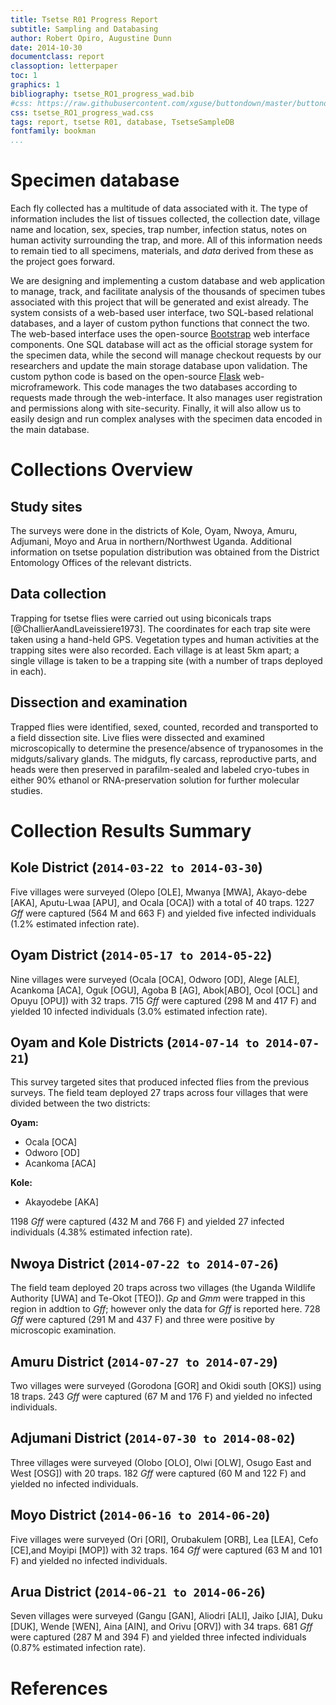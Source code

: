 ```yaml
---
title: Tsetse R01 Progress Report
subtitle: Sampling and Databasing
author: Robert Opiro, Augustine Dunn
date: 2014-10-30
documentclass: report
classoption: letterpaper
toc: 1
graphics: 1
bibliography: tsetse_RO1_progress_wad.bib
#css: https://raw.githubusercontent.com/xguse/buttondown/master/buttondown.css
css: tsetse_RO1_progress_wad.css
tags: report, tsetse R01, database, TsetseSampleDB
fontfamily: bookman
...
```



<!--
# Outline {#outline}
1. Relevant Specific Aims
	a. __SA1:__ Analyze the genomic variation in _Gff_ and its associated microbiome.
	b. __SA3:__ Discover gene-environment associations and impacts of climate change on Ugandan _Gff_.
	c. __SA4:__ Understand factors that regulate the differentiation of _Gff_ populations.
1. Sampling
	a. Times and areas Sampled
	b. asjh
1. Positives Recovery
1. Sample and Analysis Database Development
-->

# Specimen database # 

Each fly collected has a multitude of data associated with it.
The type of information includes the list of tissues collected, the collection date, village name and location, sex, species, trap number, infection status, notes on human activity surrounding the trap, and more.
All of this information needs to remain tied to all specimens, materials, and _data_ derived from these as the project goes forward.

We are designing and implementing a custom database and web application to manage, track, and facilitate analysis of the thousands of specimen tubes associated with this project that will be generated and exist already.
The system consists of a web-based user interface, two SQL-based relational databases, and a layer of custom python functions that connect the two.
The web-based interface uses the open-source [Bootstrap](http://getbootstrap.com/) web interface components.
One SQL database will act as the official storage system for the specimen data, while the second will manage checkout requests by our researchers and update the main storage database upon validation.
The custom python code is based on the open-source [Flask](https://github.com/mitsuhiko/flask) web-microframework.
This code manages the two databases according to requests made through the web-interface.
It also manages user registration and permissions along with site-security.
Finally, it will also allow us to easily design and run complex analyses with the specimen data encoded in the main database.



# Collections Overview 
## Study sites
The surveys were done in the districts of Kole, Oyam, Nwoya, Amuru, Adjumani, Moyo and Arua in northern/Northwest Uganda. Additional information on tsetse population distribution was obtained from the District Entomology Offices of the relevant districts. 

## Data collection
Trapping for tsetse flies were carried out using biconicals traps [@ChallierAandLaveissiere1973].
The coordinates for each trap site were taken using a hand-held GPS.
Vegetation types and human activities at the trapping sites were also recorded.
Each village is at least 5km apart; a single village is taken to be a trapping site (with a number of traps deployed in each).

## Dissection and examination
Trapped flies were identified, sexed, counted, recorded and transported to a field dissection site.
Live flies were dissected and examined microscopically to determine the presence/absence of trypanosomes in the midguts/salivary glands.
The midguts, fly carcass, reproductive parts, and heads were then preserved in parafilm-sealed and labeled cryo-tubes in either 90% ethanol or RNA-preservation solution for further molecular studies.

# Collection Results Summary #

## Kole District (`2014-03-22 to 2014-03-30`)
Five villages were surveyed (Olepo [OLE], Mwanya [MWA], Akayo-debe [AKA], Aputu-Lwaa [APU], and Ocala [OCA]) with a total of 40 traps.
1227 _Gff_ were captured (564 M and 663 F) and yielded five infected individuals (1.2% estimated infection rate).


## Oyam District (`2014-05-17 to 2014-05-22`)
Nine villages were surveyed (Ocala [OCA], Odworo [OD], Alege [ALE], Acankoma [ACA], Oguk [OGU], Agoba B [AG], Abok[ABO], Ocol [OCL] and Opuyu [OPU]) with 32 traps.
715 _Gff_ were captured (298 M and 417 F) and yielded 10 infected individuals (3.0% estimated infection rate).


## Oyam and Kole Districts (`2014-07-14 to 2014-07-21`)
This survey targeted sites that produced infected flies from the previous surveys.
The field team deployed 27 traps across four villages that were divided between the two districts: 

__Oyam:__

- Ocala [OCA]
- Odworo [OD]
- Acankoma [ACA]

__Kole:__

- Akayodebe [AKA]

1198 _Gff_ were captured (432 M and 766 F) and yielded 27 infected individuals (4.38% estimated infection rate).


## Nwoya District (`2014-07-22 to 2014-07-26`) ##
The field team deployed 20 traps across two villages (the Uganda Wildlife Authority [UWA] and Te-Okot [TEO]).
_Gp_ and _Gmm_ were trapped in this region in addtion to _Gff_; however only the data for _Gff_ is reported here.
728 _Gff_ were captured (291 M and 437 F) and three were positive by microscopic examination.


## Amuru District (`2014-07-27 to 2014-07-29`) ##
Two villages were surveyed (Gorodona [GOR] and Okidi south [OKS]) using 18 traps.
243 _Gff_ were captured (67 M and 176 F) and yielded no infected individuals.


## Adjumani District (`2014-07-30 to 2014-08-02`) ##
Three villages were surveyed (Olobo [OLO], Olwi [OLW], Osugo East and West [OSG]) with 20 traps.
182 _Gff_ were captured (60 M and 122 F) and yielded no infected individuals.


## Moyo District (`2014-06-16 to 2014-06-20`) ##
Five villages were surveyed (Ori [ORI], Orubakulem [ORB], Lea [LEA], Cefo [CE],and Moyipi [MOP]) with 32 traps.
164 _Gff_ were captured (63 M and 101 F) and yielded no infected individuals.


## Arua District (`2014-06-21 to 2014-06-26`) ##
Seven villages were surveyed (Gangu [GAN], Aliodri [ALI], Jaiko [JIA], Duku [DUK], Wende [WEN], Aina [AIN], and Orivu [ORV]) with 34 traps.
681 _Gff_ were captured (287 M and 394 F) and yielded three infected individuals (0.87% estimated infection rate).

<!--
## XXX District (`2014-XX-XX to 2014-XX-XX`) ##
XXXX villages were surveyed (XXXX) with XXX traps.
XXX _Gff_ were captured (XXX M and XXX F) and yielded XX infected individuals (XXX% estimated infection rate).
-->

<!--
<div id='#fig:map'>
![Map of districts and villages surveyed.](/home/gus/Dropbox/uganda data/2014_Collection_Sheets_Spring-Summer/2014_full_surveyreport_20140820/Village_map_2014-10-21T20:42:32Z.png)

</div>
-->



# References 
